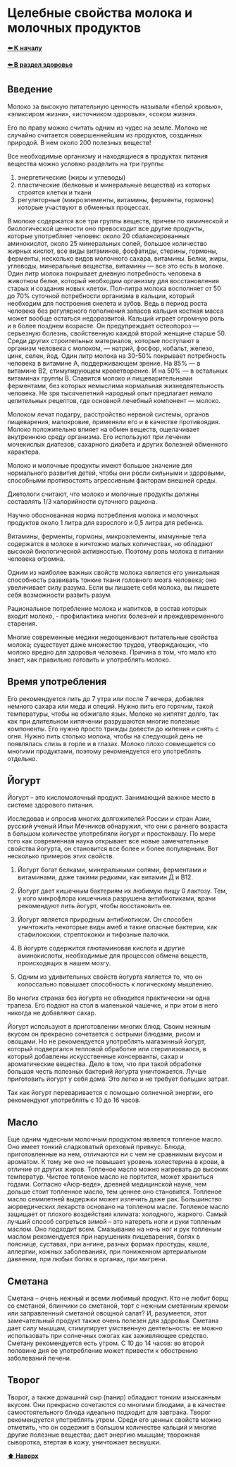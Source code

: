 # Целебные свойства молока и молочных продуктов

**[⬅️ К началу](../../HOME.md#разделы)**

**[⬅️ В раздел здоровье](./index.md)**

## Введение

Молоко за высокую питательную ценность называли «белой кровью», «эликсиром жизни», «источником здоровья», «соком жизни».

Его по праву можно считать одним из чудес на земле. Молоко не случайно считается совершеннейшим из продуктов, созданных природой. В нем около 200 полезных веществ!

Все необходимые организму и находящиеся в продуктах питания вещества можно условно разделить на три группы:

1. энергетические (жиры и углеводы)
2. пластические (белковые и минеральные вещества) из которых строятся клетки и ткани
3. регуляторные (микроэлементы, витамины, ферменты, гормоны) которые участвуют в обменных процессах.

В молоке содержатся все три группы веществ, причем по химической и биологической ценности оно превосходит все другие продукты, которые употребляет человек: около 20 сбалансированных аминокислот, около 25 минеральных солей, большое количество жирных кислот, все виды витаминов, фосфатиды, стерины, гормоны, ферменты, несколько видов молочного сахара, витамины. Белки, жиры, углеводы, минеральные вещества, витамины — все это есть в молоке. Один литр молока покрывает дневную потребность человека в животном белке, который необходим организму для восстановления старых и создания новых клеток. Пол-литра молока восполняет от 50 до 70% суточной потребности организма в кальции, который необходим для построения скелета и зубов. Ведь в период роста человека без регулярного пополнения запасов кальция костная масса может вообще остаться недоразвитой. Кальций играет огромную роль и в более позднем возрасте. Он предупреждает остеопороз — серьезную болезнь, свойственную каждой второй женщине старше 50. Среди других строительных материалов, которые поступают в организм человека с молоком, — натрий, фосфор, кобальт, железо, цинк, селен, йод. Один литр молока на 30-50% покрывает потребность человека в витамине А, поддерживающем зрение. На 85% — в витамине В2, стимулирующем кроветворение. И на 50% — в остальных витаминах группы В. Славится молоко и пищеварительными ферментами, без которых немыслима нормальная жизнедеятельность человека. Не зря тысячелетний народный опыт предлагает немало целительных рецептов, где основной лечебный компонент — молоко.

Молоком лечат подагру, расстройство нервной системы, органов пищеварения, малокровие, применяли его и в качестве противоядия. Молоко положительно влияет на обмен веществ, ощелачивает внутреннюю среду организма. Его используют при лечении мочекислых диатезов, сахарного диабета и других болезней обменного характера.

Молоко и молочные продукты имеют большое значение для нормального развития детей, чтобы они росли сильными и здоровыми, способными противостоять агрессивным факторам внешней среды.

Диетологи считают, что молоко и молочные продукты должны составлять 1/3 калорийности суточного рациона.

Научно обоснованная норма потребления молока и молочных продуктов около 1 литра для взрослого и 0,5 литра для ребенка.

Витамины, ферменты, гормоны, микроэлементы, иммунные тела содержатся в молоке в ничтожно малых количествах, но обладают высокой биологической активностью. Поэтому роль молока в питании человека огромна.

Одним из наиболее важных свойств молока является его уникальная способность развивать тонкие ткани головного мозга человека; оно увеличивает силу разума. Если вы лишаете себя молока, вы лишаете себя возможности развить разум.

Рациональное потребление молока и напитков, в состав которых входит молоко, - профилактика многих болезней и преждевременного старения.

Многие современные медики недооценивают питательные свойства молока; существует даже множество трудов, утверждающих, что молоко вредно для здоровья человека. Причина в том, что мало кто знает, как правильно готовить и употреблять молоко.

## Время употребления

Его рекомендуется пить до 7 утра или после 7 вечера, добавляя немного сахара или меда и специй. Нужно пить его горячим, такой температуры, чтобы не обжигало язык. Молоко не кипятят долго, так как при длительном кипячении разрушаются многие полезные компоненты. Его нужно просто трижды довести до кипения и снять с огня. Нужно пить столько молока, чтобы на следующий день не появлялась слизь в горле и в глазах. Молоко плохо совмещается со многими продуктами, поэтому рекомендуется его употреблять отдельно.

## Йогурт

Йогурт – это кисломолочный продукт. Занимающий важное место в системе здорового питания.

Исследовав и опросив многих долгожителей России и стран Азии, русский ученый Ильи Мечников обнаружил, что они с раннего возраста в большом количестве употребляли йогурт и простоквашу. По мере того как современная наука открывает все новые замечательные свойства йогурта, он становится все более и более популярным. Вот несколько примеров этих свойств.

1. Йогурт богат белками, минеральными солями, ферментами и витаминами, даже такими редкими, как витамин Д и В12.

2. Йогурт дает кишечным бактериям их любимую пищу 0 лактозу. Тем, у кого микрофлора кишечника разрушена антибиотиками, врачи рекомендуют пить йогурт, чтобы восстановить ее.

3. Йогурт является природным антибиотиком. Он способен уничтожить некоторые виды амеб и такие опасные бактерии, как стафилококки, стрептококки и тифозные палочки.

4. В йогурте содержится глютаминовая кислота и другие аминокислоты, необходимые для процессов обмена веществ, происходящих в нашем мозгу.

5. Одним из удивительных свойств йогурта является то, что он колоссально повышает способность к логическому мышлению.

Во многих странах без йогурта не обходится практически ни одна трапеза. Его подают на стол в маленькой чашечке, и при этом в него никогда не добавляют сахар.

Йогурт используют в приготовлении многих блюд. Своим нежным вкусом он прекрасно сочетается с острыми блюдами, рисом и овощами. Но не рекомендуется употреблять магазинный йогурт, который подвергался тепловой обработке или стерилизовался, в который добавлены искусственные консерванты, сахар и ароматические вещества. Дело в том, что при такой обработке большая честь полезных бактерий йогурта уничтожается. Лучше приготовить йогурт у себя дома. Это легко и не требует больших затрат.

Так как йогурт переваривается с помощью солнечной энергии, его рекомендуют употреблять с 10 до 16 часов.

## Масло

Еще одним чудесным молочным продуктом является топленое масло. Оно имеет тонкий сладковатый ореховый привкус. Блюда, приготовленные на нем, отличаются ни с чем не сравнимым вкусом и ароматом. К тому же оно не повышает уровень холестерина в крови, в отличие от других жиров. Топленое масло можно нагревать до высоких температур. Чистое топленое масло не портится, может храниться годами. Согласно «Аюр-веде», древней медицинской науке, чем дольше стоит топленное масло, тем ценнее оно становится. Топленое масло семилетней выдержки может излечить даже рак. Большинство аюрведических лекарств основано на топленом масле. Топленое масло защищает от плохого воздействия климата: холодного, жаркого. Самый лучший способ согреться зимой – это натереть ноги и руки топленым маслом. Оно подходит всем. Смазывание на ночь ног и рук топленым маслом рекомендуется при нарушениях пищеварения, болях в пояснице, суставах, при ангине, разных формах простуды, кашле, аллергии, кожных заболеваниях, при пониженном артериальном давлении, при любых болях в органах, при мигрени.

## Сметана

Сметана – очень нежный и всеми любимый продукт. Кто не любит борщ со сметаной, блинчики со сметаной, торт с нежным сметанным кремом или заправленный сметаной овощной салат? И, разумеется, этот замечательный продукт также очень полезен для здоровья. Сметана дает силу мышцам, стимулирует умственную деятельность: ее можно использовать при солнечных ожогах как заживляющее средство. Сметану рекомендуется есть утром. С 10 до 14 часов: во второй половине дня ее употребление может привести к обострению заболеваний печени.

## Творог

Творог, а также домашний сыр (панир) обладают тонким изысканным вкусом. Они прекрасно сочетаются со многими блюдами, а в качестве самостоятельного блюда идеально подходит для завтрака. Творог рекомендуется употреблять утром. Среди его ценных свойств можно отметить, что он содержит в большом количестве кальций и многие другие полезные вещества; дает энергию мышцам; творожная сыворотка, втертая в кожу, уничтожает веснушки.

**[⬆ Наверх](#введение)**
